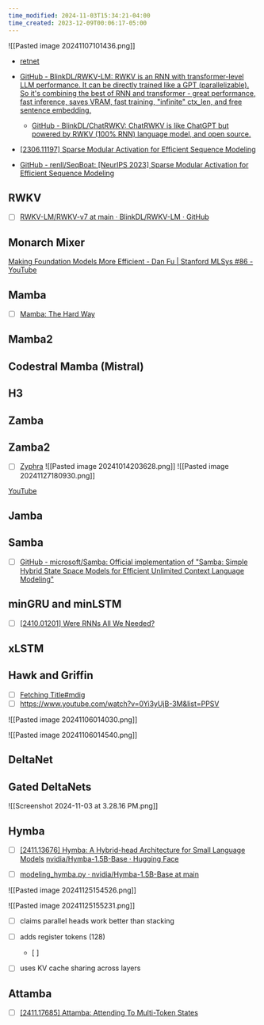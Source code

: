 ```yaml
---
time_modified: 2024-11-03T15:34:21-04:00
time_created: 2023-12-09T00:06:17-05:00
---
```


![[Pasted image 20241107101436.png]]

- [retnet](https://github.com/microsoft/unilm/tree/master/retnet)

- [GitHub - BlinkDL/RWKV-LM: RWKV is an RNN with transformer-level LLM performance. It can be directly trained like a GPT (parallelizable). So it's combining the best of RNN and transformer - great performance, fast inference, saves VRAM, fast training, "infinite" ctx\_len, and free sentence embedding.](https://github.com/BlinkDL/RWKV-LM)
	- [GitHub - BlinkDL/ChatRWKV: ChatRWKV is like ChatGPT but powered by RWKV (100% RNN) language model, and open source.](https://github.com/BlinkDL/ChatRWKV)

- [[2306.11197] Sparse Modular Activation for Efficient Sequence Modeling](https://arxiv.org/abs/2306.11197)
- [GitHub - renll/SeqBoat: [NeurIPS 2023] Sparse Modular Activation for Efficient Sequence Modeling](https://github.com/renll/SeqBoat)


## RWKV

- [ ] [RWKV-LM/RWKV-v7 at main · BlinkDL/RWKV-LM · GitHub](https://github.com/BlinkDL/RWKV-LM/tree/main/RWKV-v7)


## Monarch Mixer
[Making Foundation Models More Efficient - Dan Fu | Stanford MLSys #86 - YouTube](https://www.youtube.com/watch?v=IS59IwGLvVs)



## Mamba
- [ ] [Mamba: The Hard Way](https://srush.github.io/annotated-mamba/hard.html)

## Mamba2


## Codestral Mamba (Mistral)

## H3

## Zamba

## Zamba2
- [ ] [Zyphra](https://www.zyphra.com/post/zamba2-7b)
![[Pasted image 20241014203628.png]]
![[Pasted image 20241127180930.png]]

[YouTube](https://youtu.be/xFU7mfBfVSw?si=UUKjnKC2JSb5v38C)
## Jamba


## Samba
- [ ] [GitHub - microsoft/Samba: Official implementation of "Samba: Simple Hybrid State Space Models for Efficient Unlimited Context Language Modeling"](https://github.com/microsoft/Samba)

## minGRU and minLSTM
- [ ] [\[2410.01201\] Were RNNs All We Needed?](https://arxiv.org/abs/2410.01201)


## xLSTM


## Hawk and Griffin
- [ ] [Fetching Title#mdig](https://www.youtube.com/watch?v=GfAT2zkB6-U)
- [ ] https://www.youtube.com/watch?v=0Yi3yUjB-3M&list=PPSV

![[Pasted image 20241106014030.png]]


![[Pasted image 20241106014540.png]]


## DeltaNet

## Gated DeltaNets

![[Screenshot 2024-11-03 at 3.28.16 PM.png]]



## Hymba
- [ ] [\[2411.13676\] Hymba: A Hybrid-head Architecture for Small Language Models](https://arxiv.org/abs/2411.13676)
[nvidia/Hymba-1.5B-Base · Hugging Face](https://huggingface.co/nvidia/Hymba-1.5B-Base)

- [ ] [modeling\_hymba.py · nvidia/Hymba-1.5B-Base at main](https://huggingface.co/nvidia/Hymba-1.5B-Base/blob/main/modeling_hymba.py)

![[Pasted image 20241125154526.png]]

![[Pasted image 20241125155231.png]]
- [ ] claims parallel heads work better than stacking
- [ ] adds register tokens (128)
	- [ ] 
- [ ] uses KV cache sharing across layers



## Attamba

- [ ] [\[2411.17685\] Attamba: Attending To Multi-Token States](https://arxiv.org/abs/2411.17685)